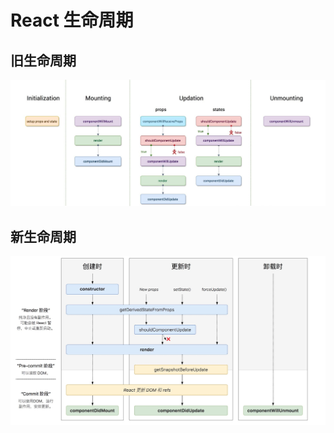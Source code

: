 # React 生命周期

## 旧生命周期

![](./img/react-life-cycle-old.jpg)

## 新生命周期

![](./img/react-life-cycle-new.jpg)
